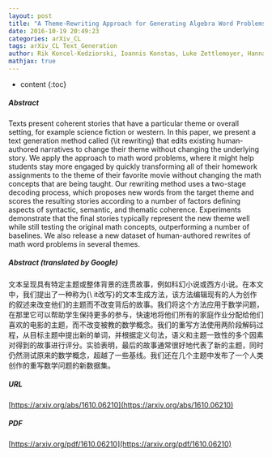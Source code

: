 ```yaml
---
layout: post
title: "A Theme-Rewriting Approach for Generating Algebra Word Problems"
date: 2016-10-19 20:49:23
categories: arXiv_CL
tags: arXiv_CL Text_Generation
author: Rik Koncel-Kedziorski, Ioannis Konstas, Luke Zettlemoyer, Hannaneh Hajishirzi
mathjax: true
---
```


* content
{:toc}

##### Abstract
Texts present coherent stories that have a particular theme or overall setting, for example science fiction or western. In this paper, we present a text generation method called {\it rewriting} that edits existing human-authored narratives to change their theme without changing the underlying story. We apply the approach to math word problems, where it might help students stay more engaged by quickly transforming all of their homework assignments to the theme of their favorite movie without changing the math concepts that are being taught. Our rewriting method uses a two-stage decoding process, which proposes new words from the target theme and scores the resulting stories according to a number of factors defining aspects of syntactic, semantic, and thematic coherence. Experiments demonstrate that the final stories typically represent the new theme well while still testing the original math concepts, outperforming a number of baselines. We also release a new dataset of human-authored rewrites of math word problems in several themes.

##### Abstract (translated by Google)
文本呈现具有特定主题或整体背景的连贯故事，例如科幻小说或西方小说。在本文中，我们提出了一种称为{\ it改写}的文本生成方法，该方法编辑现有的人为创作的叙述来改变他们的主题而不改变背后的故事。我们将这个方法应用于数学问题，在那里它可以帮助学生保持更多的参与，快速地将他们所有的家庭作业分配给他们喜欢的电影的主题，而不改变被教的数学概念。我们的重写方法使用两阶段解码过程，从目标主题中提出新的单词，并根据定义句法，语义和主题一致性的多个因素对得到的故事进行评分。实验表明，最后的故事通常很好地代表了新的主题，同时仍然测试原来的数学概念，超越了一些基线。我们还在几个主题中发布了一个人类创作的重写数学问题的新数据集。

##### URL
[https://arxiv.org/abs/1610.06210](https://arxiv.org/abs/1610.06210)

##### PDF
[https://arxiv.org/pdf/1610.06210](https://arxiv.org/pdf/1610.06210)

